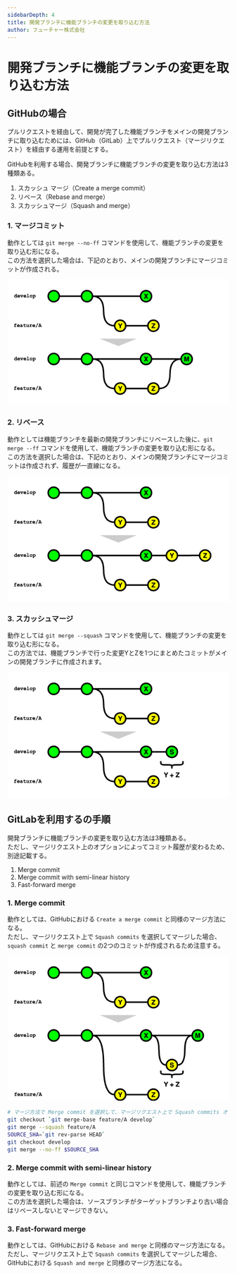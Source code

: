 ```yaml
---
sidebarDepth: 4
title: 開発ブランチに機能ブランチの変更を取り込む方法
author: フューチャー株式会社
---
```


# 開発ブランチに機能ブランチの変更を取り込む方法

## GitHubの場合

プルリクエストを経由して、開発が完了した機能ブランチをメインの開発ブランチに取り込むためには、GitHub（GitLab）上でプルリクエスト（マージリクエスト）を経由する運用を前提とする。

GitHubを利用する場合、開発ブランチに機能ブランチの変更を取り込む方法は3種類ある。

1. スカッシュ マージ（Create a merge commit）
2. リベース（Rebase and merge）
3. スカッシュマージ（Squash and merge）

### 1. マージコミット

動作としては `git merge --no-ff` コマンドを使用して、機能ブランチの変更を取り込む形になる。  
この方法を選択した場合は、下記のとおり、メインの開発ブランチにマージコミットが作成される。

![Merge Commit](img/merge_strategy_feature_to_develop_merge_commit.drawio.png)

### 2. リベース

動作としては機能ブランチを最新の開発ブランチにリベースした後に、`git merge --ff` コマンドを使用して、機能ブランチの変更を取り込む形になる。  
この方法を選択した場合は、下記のとおり、メインの開発ブランチにマージコミットは作成されず、履歴が一直線になる。

![Rebase and Merge](img/merge_strategy_feature_to_develop_rebase_and_merge.drawio.png)

### 3. スカッシュマージ

動作としては `git merge --squash` コマンドを使用して、機能ブランチの変更を取り込む形になる。  
この方法では、機能ブランチで行った変更YとZを1つにまとめたコミットがメインの開発ブランチに作成されます。

![Squash and Merge](img/merge_strategy_feature_to_develop_squash_and_merge.drawio.png)

## GitLabを利用するの手順

開発ブランチに機能ブランチの変更を取り込む方法は3種類ある。  
ただし、マージリクエスト上のオプションによってコミット履歴が変わるため、別途記載する。

1. Merge commit
2. Merge commit with semi-linear history
3. Fast-forward merge

### 1. Merge commit

動作としては、GitHubにおける `Create a merge commit` と同様のマージ方法になる。  
ただし、マージリクエスト上で `Squash commits` を選択してマージした場合、`squash commit` と `merge commit` の2つのコミットが作成されるため注意する。

![Merge commit with squash commits](img/merge_strategy_feature_to_develop_squash_and_merge_gitlab.drawio.png)

```bash
# マージ方法で Merge commit を選択して、マージリクエスト上で Squash commits オプションを選択してマージした場合
git checkout `git merge-base feature/A develop`
git merge --squash feature/A
SOURCE_SHA=`git rev-parse HEAD`
git checkout develop
git merge --no-ff $SOURCE_SHA
```

### 2. Merge commit with semi-linear history

動作としては、前述の `Merge commit` と同じコマンドを使用して、機能ブランチの変更を取り込む形になる。  
この方法を選択した場合は、ソースブランチがターゲットブランチより古い場合はリベースしないとマージできない。

### 3. Fast-forward merge

動作としては、GitHubにおける `Rebase and merge` と同様のマージ方法になる。  
ただし、マージリクエスト上で `Squash commits` を選択してマージした場合、GitHubにおける `Squash and merge` と同様のマージ方法になる。
